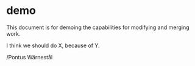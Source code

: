# demo

This document is for demoing the capabilities for modifying and merging work.

I think we should do X, because of Y.

/Pontus Wärnestål
